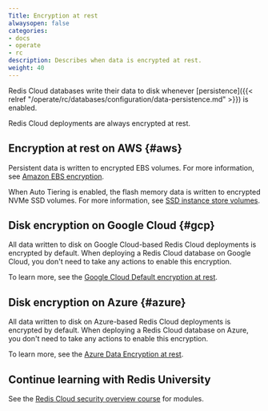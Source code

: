 ```yaml
---
Title: Encryption at rest
alwaysopen: false
categories:
- docs
- operate
- rc
description: Describes when data is encrypted at rest.
weight: 40
---
```

Redis Cloud databases write their data to disk whenever [persistence]({{< relref "/operate/rc/databases/configuration/data-persistence.md" >}}) is enabled. 

Redis Cloud deployments are always encrypted at rest. 

## Encryption at rest on AWS {#aws}

Persistent data is written to encrypted EBS volumes. For more information, see [Amazon EBS encryption](https://docs.aws.amazon.com/AWSEC2/latest/UserGuide/EBSEncryption.html). 

When Auto Tiering is enabled, the flash memory data is written to encrypted NVMe SSD volumes. For more information, see [SSD instance store volumes](https://docs.aws.amazon.com/AWSEC2/latest/UserGuide/ssd-instance-store.html).

## Disk encryption on Google Cloud {#gcp}

All data written to disk on Google Cloud-based Redis Cloud deployments is encrypted by default. When deploying
a Redis Cloud database on Google Cloud, you don't need to take any actions to enable this encryption.

To learn more, see the [Google Cloud Default encryption at rest](https://cloud.google.com/security/encryption-at-rest).

## Disk encryption on Azure {#azure}

All data written to disk on Azure-based Redis Cloud deployments is encrypted by default. When deploying
a Redis Cloud database on Azure, you don't need to take any actions to enable this encryption.

To learn more, see the [Azure Data Encryption at rest](https://docs.microsoft.com/en-us/azure/security/fundamentals/encryption-atrest).

## Continue learning with Redis University

See the [Redis Cloud security overview course](https://university.redis.io/course/0b1hkhejlitg3x) for modules.
